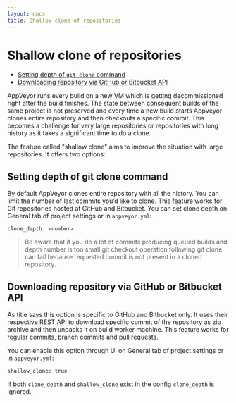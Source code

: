 ```yaml
---
layout: docs
title: Shallow clone of repositories
---
```


# Shallow clone of repositories

* [Setting depth of `git clone` command](#git-depth)
* [Downloading repository via GitHub or Bitbucket API](#download-via-api)

AppVeyor runs every build on a new VM which is getting decommissioned right after the build finishes. The state between consequent builds of the same project is not preserved and every time a new build starts AppVeyor clones entire repository and then checkouts a specific commit. This becomes a challenge for very large repositories or repositories with long history as it takes a significant time to do a clone.

The feature called "shallow clone" aims to improve the situation with large repositories. It offers two options:

<!--TOC-->



## Setting depth of git clone command

By default AppVeyor clones entire repository with all the history. You can limit the number of last commits you’d like to clone. This feature works for Git repositories hosted at GitHub and Bitbucket. You can set clone depth on General tab of project settings or in `appveyor.yml`:

    clone_depth: <number>

> Be aware that if you do a lot of commits producing queued builds and depth number is too small git checkout operation following git clone can fail because requested commit is not present in a cloned repository.


## Downloading repository via GitHub or Bitbucket API

As title says this option is specific to GitHub and Bitbucket only. It uses their respective REST API to download specific commit of the repository as zip archive and then unpacks it on build worker machine. This feature works for regular commits, branch commits and pull requests.

You can enable this option through UI on General tab of project settings or in `appveyor.yml`:

    shallow_clone: true

If both `clone_depth` and `shallow_clone` exist in the config `clone_depth` is ignored.
